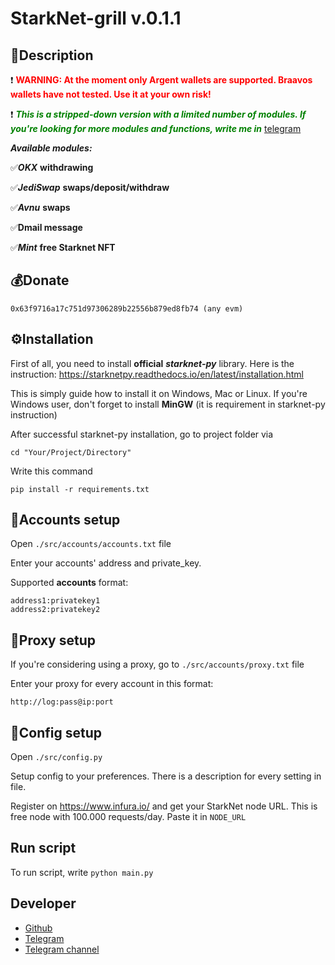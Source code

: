 # StarkNet-grill v.0.1.1

## 📜Description

❗ <span style="color:red">**WARNING: At the moment only Argent wallets are supported. Braavos wallets have not tested. Use it at your own risk!**</span>

❗ <span style="color:green">***This is a stripped-down version with a limited number of modules. If you're looking for more modules and functions, write me in***</span> <a href='https://t.me/flextive'> telegram </a>


***Available modules:***

✅***OKX*** **withdrawing**

✅***JediSwap*** **swaps/deposit/withdraw**

✅***Avnu*** **swaps**

✅**Dmail message**

✅***Mint*** **free Starknet NFT**


## 💰Donate

```
0x63f9716a17c751d97306289b22556b879ed8fb74 (any evm)
```

## ⚙️Installation


First of all, you need to install **official** ***starknet-py*** library. Here is the instruction: 
https://starknetpy.readthedocs.io/en/latest/installation.html

This is simply guide how to install it on Windows, Mac or Linux. If you're Windows user, don't forget to install **MinGW** (it is requirement in starknet-py instruction)

After successful starknet-py installation, go to project folder via 

```
cd "Your/Project/Directory"
```
Write this command
```
pip install -r requirements.txt
```


## 📄Accounts setup

Open ```./src/accounts/accounts.txt``` file

Enter your accounts' address and private_key.

Supported **accounts** format:
```
address1:privatekey1
address2:privatekey2
```


## 📄Proxy setup

If you're considering using a proxy, go to ```./src/accounts/proxy.txt``` file

Enter your proxy for every account in this format:
```
http://log:pass@ip:port
```

## 📄Config setup

Open ```./src/config.py```

Setup config to your preferences. There is a description for every setting in file. 

Register on https://www.infura.io/ and get your StarkNet node URL. This is free node with 100.000 requests/day. 
Paste it in ```NODE_URL```

## Run script

To run script, write 
```python main.py```


## Developer

- [Github](https://github.com/flexter1)
- [Telegram](https://t.me/flextive)
- [Telegram channel](https://t.me/flexterwork)